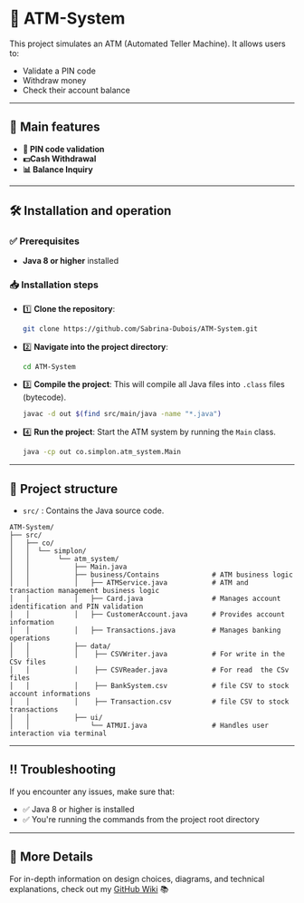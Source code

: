 # 🏧  ATM-System

This project simulates an ATM (Automated Teller Machine). It allows users to:
- Validate a PIN code
- Withdraw money
- Check their account balance

---

## 📌 Main features 
- **🔐 PIN code validation** 
- **💵Cash Withdrawal** 
- **📊 Balance Inquiry**

---

## 🛠 Installation and operation

### ✅ Prerequisites 
- **Java 8 or higher** installed

### 📥 Installation steps 
- 1️⃣ **Clone the repository**:
    ```zsh
    git clone https://github.com/Sabrina-Dubois/ATM-System.git
    ```

- 2️⃣ **Navigate into the project directory**:
    ```zsh
    cd ATM-System
    ```

- 3️⃣ **Compile the project**:
    This will compile all Java files into `.class` files (bytecode).
    ```zsh
    javac -d out $(find src/main/java -name "*.java")
    ```

- 4️⃣ **Run the project**:
    Start the ATM system by running the `Main` class.
    ```zsh
    java -cp out co.simplon.atm_system.Main
    ```

---

## 📂 Project structure 
- `src/` : Contains the Java source code.

```  
ATM-System/
├── src/                        
│   ├── co/
│   │  └── simplon/
│   │       └── atm_system/ 
│   │           ├── Main.java 
│   │           ├── business/Contains             # ATM business logic
│   │           │   ├── ATMService.java           # ATM and transaction management business logic
│   │           │   ├── Card.java                 # Manages account identification and PIN validation
│   │           │   ├── CustomerAccount.java      # Provides account information 
│   │           │   ├── Transactions.java         # Manages banking operations 
│   │           ├── data/
│   │           │    ├── CSVWriter.java           # For write in the CSv files
│   │           │    ├── CSVReader.java           # For read  the CSv files
│   │           │    ├── BankSystem.csv           # file CSV to stock account informations
│   │           │    ├── Transaction.csv          # file CSV to stock transactions
│   │           ├── ui/
│   │               └── ATMUI.java                # Handles user interaction via terminal 
```

---

## ‼️ Troubleshooting
If you encounter any issues, make sure that:
- ✅ Java 8 or higher is installed
- ✅ You're running the commands from the project root directory

---


## 📖 More Details
For in-depth information on design choices, diagrams, and technical explanations, check out my [GitHub Wiki](https://github.com/Sabrina-Dubois/ATM-System/wiki) 📚
